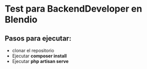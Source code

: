 # Test para BackendDeveloper en Blendio

## Pasos para ejecutar:

-   clonar el repositorio
-   Ejecutar **composer install**
-   Ejecutar **php artisan serve**

